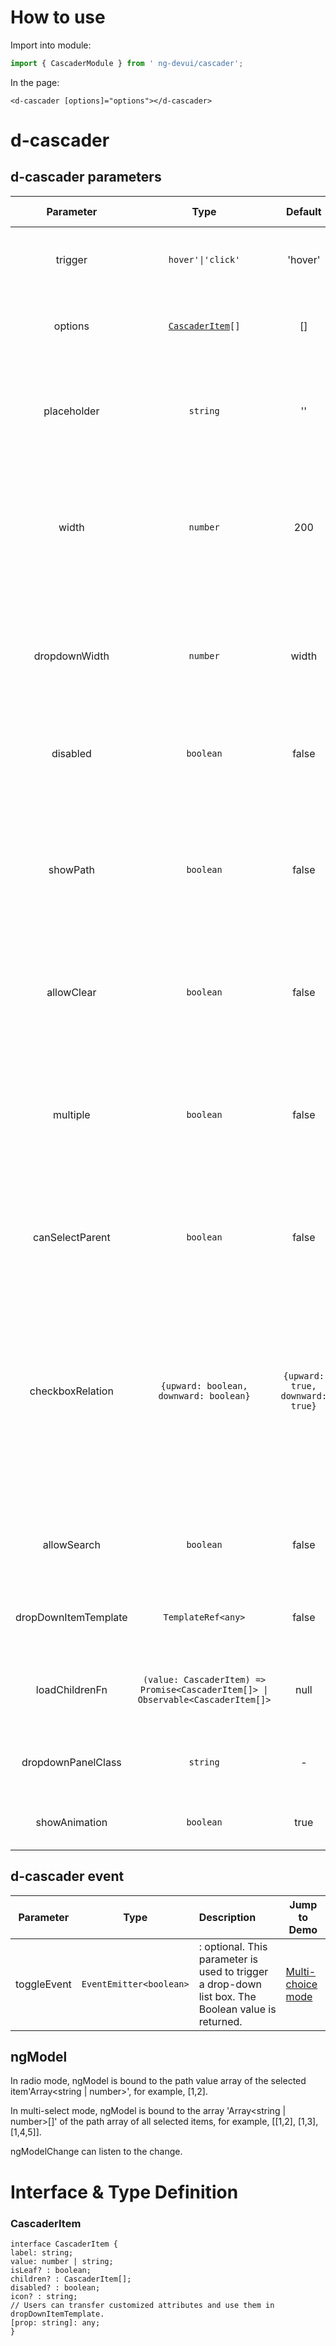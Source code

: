 # How to use

Import into module:

```ts
import { CascaderModule } from ' ng-devui/cascader';
```

In the page:

```
<d-cascader [options]="options"></d-cascader>
```

# d-cascader

## d-cascader parameters

|      Parameter       |                                       Type                                       |             Default              | Description                                                                                                                                                                                                                      | Jump to Demo                                    |Global Config| 
| :----------------: | :------------------: | :------------------------------------------------------------------------------: | :------------------------------: | :------------------------------------------------------------------------------------------------------------------------------------------------------------------------------------------------------------------------------- | ----------------------------------------------- |
|       trigger        |                                `hover'\|'click'`                                 |             'hover'              | Optional, specifying the mode for expanding submenu                                                                                                                                                                              | [Basic usage](demo#basic-usage)                 |
|       options        |                       [`CascaderItem`](#cascaderitem)`[]`                        |                []                | Mandatory: indicates the menu information of the cascader.                                                                                                                                                                       | [Basic usage](demo#basic-usage)                 |
|     placeholder      |                                     `string`                                     |                ''                | Optional, This parameter is used to display information in the text box if no value is selected.                                                                                                                                 | [Basic usage](demo#basic-usage)                 |
|        width         |                                     `number`                                     |               200                | Optional, The unit is px. It is used to control the width of the widget input box and the width of the drop-down list box.                                                                                                       | [Basic usage](demo#basic-usage)                 |
|    dropdownWidth     |                                     `number`                                     |              width               | Optional, The unit is px. Width of the drop-down list box. The default value is the same as the width of the gadget input box.                                                                                                   | [Basic usage](demo#basic-usage)                 |
|       disabled       |                                    `boolean`                                     |              false               | Optional, indicating whether the cascader is disabled.                                                                                                                                                                           | [Basic usage](demo#basic-usage)                 |
|       showPath       |                                    `boolean`                                     |              false               | Optional, Specifies whether to display the path for a selected item in the concatenation. This parameter is valid only in single-choice mode.                                                                                    | [Basic usage](demo#basic-usage)                 |
|      allowClear      |                                    `boolean`                                     |              false               | Optional, This parameter specifies whether to clear the alarm.                                                                                                                                                                   | [Basic usage](demo#basic-usage)                 |
|       multiple       |                                    `boolean`                                     |              false               | Optional, Whether to enable the multi-selection mode of the cascader. If the multi-selection mode is enabled, the checkbox is selected.                                                                                          | [Multi-selection mode](demo#multiple-cascader)  |
|   canSelectParent    |                                    `boolean`                                     |              false               | Optional, indicates whether a cascade node can be selected.                                                                                                                                                                      | [Parent node is optional](demo#parent-cascader) |
|   checkboxRelation   |                      `{upward: boolean, downward: boolean}`                      | `{upward: true, downward: true}` | Optional, Advanced status configuration when multiple cascaders are selected. The value up indicates that the status is updated to the parent level, and the value down indicates that the status is updated to the child level. | [Parent optional](demo#parent-cascader)         |
|     allowSearch      |                                    `boolean`                                     |              false               | Optional, Whether to enable the search mode for the cascader.                                                                                                                                                                    | [Search mode](demo#search-cascader)             |
| dropDownItemTemplate |                                `TemplateRef<any>`                                |              false               | Optional, Transfer a fixed template for rendering drop items.                                                                                                                                                                    | [Template type](demo#template-cascader)         |
|    loadChildrenFn    | `(value: CascaderItem) => Promise<CascaderItem[]> \| Observable<CascaderItem[]>` |               null               | Optional, Transfer the function for loading subnodes in lazy loading                                                                                                                                                             | [Click to load](demo#lazyload-cascader)         |
|  dropdownPanelClass  |                                     `string`                                     |                -                 | Class of the drop-down panel, which is used to select a panel.                                                                                                                                                                   | [Basic usage](demo#basic-usage)                 |
| showAnimation | `boolean` | true | optional. Whether to enable animation. |   | ✔ |

## d-cascader event

|  Parameter  |          Type           | Description                                                                                        | Jump to Demo                                |
| :---------: | :---------------------: | :------------------------------------------------------------------------------------------------- | ------------------------------------------- |
| toggleEvent | `EventEmitter<boolean>` | : optional. This parameter is used to trigger a drop-down list box. The Boolean value is returned. | [Multi-choice mode](demo#multiple-cascader) |

## ngModel

In radio mode, ngModel is bound to the path value array of the selected item'Array<string | number>', for example, [1,2].

In multi-select mode, ngModel is bound to the array 'Array<string | number>[]' of the path array of all selected items, for example, [[1,2], [1,3], [1,4,5]].

ngModelChange can listen to the change.

# Interface & Type Definition

### CascaderItem

```
interface CascaderItem {
label: string;
value: number | string;
isLeaf? : boolean;
children? : CascaderItem[];
disabled? : boolean;
icon? : string;
// Users can transfer customized attributes and use them in dropDownItemTemplate.
[prop: string]: any;
}
```

